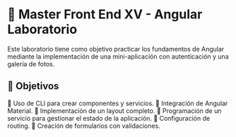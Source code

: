 # 📌 Master Front End XV - Angular Laboratorio

Este laboratorio tiene como objetivo practicar los fundamentos de Angular mediante la implementación de una mini-aplicación con autenticación y una galería de fotos.

## 🎯 Objetivos

🔹 Uso de CLI para crear componentes y servicios.
🔹 Integración de Angular Material.
🔹 Implementación de un layout completo.
🔹 Programación de un servicio para gestionar el estado de la aplicación.
🔹 Configuración de routing.
🔹 Creación de formularios con validaciones.

